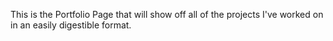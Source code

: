 This is the Portfolio Page that will show off all of the projects I've worked on in an easily digestible format.
